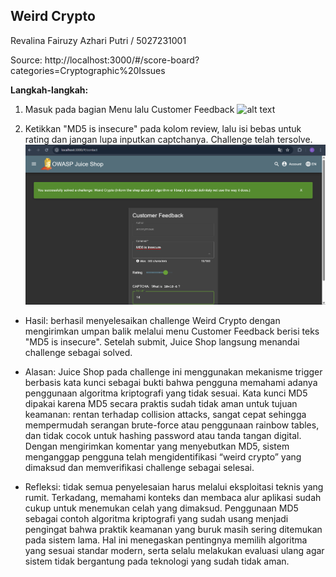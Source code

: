 ## Weird Crypto

Revalina Fairuzy Azhari Putri / 5027231001

Source: http://localhost:3000/#/score-board?categories=Cryptographic%20Issues

**Langkah-langkah:**

1. Masuk pada bagian Menu lalu Customer Feedback
![alt text](images/image-1.pngimage-1.png)

2. Ketikkan "MD5 is insecure" pada kolom review, lalu isi bebas untuk rating dan jangan lupa inputkan captchanya. Challenge telah tersolve.
![alt text](images/image.png)

- Hasil: berhasil menyelesaikan challenge Weird Crypto dengan mengirimkan umpan balik melalui menu Customer Feedback berisi teks "MD5 is insecure". Setelah submit, Juice Shop langsung menandai challenge sebagai solved.

- Alasan: Juice Shop pada challenge ini menggunakan mekanisme trigger berbasis kata kunci sebagai bukti bahwa pengguna memahami adanya penggunaan algoritma kriptografi yang tidak sesuai. Kata kunci MD5 dipakai karena MD5 secara praktis sudah tidak aman untuk tujuan keamanan: rentan terhadap collision attacks, sangat cepat sehingga mempermudah serangan brute-force atau penggunaan rainbow tables, dan tidak cocok untuk hashing password atau tanda tangan digital. Dengan mengirimkan komentar yang menyebutkan MD5, sistem menganggap pengguna telah mengidentifikasi “weird crypto” yang dimaksud dan memverifikasi challenge sebagai selesai.

- Refleksi: tidak semua penyelesaian harus melalui eksploitasi teknis yang rumit. Terkadang, memahami konteks dan membaca alur aplikasi sudah cukup untuk menemukan celah yang dimaksud. Penggunaan MD5 sebagai contoh algoritma kriptografi yang sudah usang menjadi pengingat bahwa praktik keamanan yang buruk masih sering ditemukan pada sistem lama. Hal ini menegaskan pentingnya memilih algoritma yang sesuai standar modern, serta selalu melakukan evaluasi ulang agar sistem tidak bergantung pada teknologi yang sudah tidak aman.